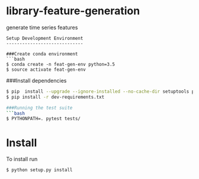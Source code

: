# library-feature-generation
generate time series features 

```
Setup Development Environment
-----------------------------

###Create conda environment
```bash
$ conda create -n feat-gen-env python=3.5
$ source activate feat-gen-env
```
###Install dependencies
```bash
$ pip  install --upgrade --ignore-installed --no-cache-dir setuptools pip
$ pip install -r dev-requirements.txt 

###Running the test suite
```bash
$ PYTHONPATH=. pytest tests/
```

Install
=======

To install run
```text
$ python setup.py install
```

